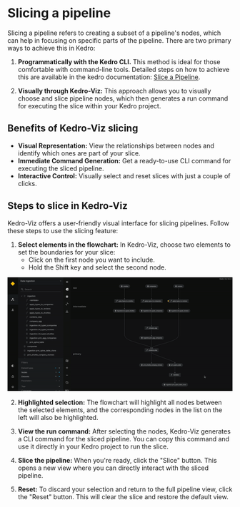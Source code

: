 # Slicing a pipeline

Slicing a pipeline refers to creating a subset of a pipeline's nodes, which can help in focusing on specific parts of the pipeline. There are two primary ways to achieve this in Kedro:

1. **Programmatically with the Kedro CLI.** This method is ideal for those comfortable with command-line tools. Detailed steps on how to achieve this are available in the kedro documentation: [Slice a Pipeline](#https://docs.kedro.org/en/0.19.5/nodes_and_pipelines/slice_a_pipeline.html).

2. **Visually through Kedro-Viz:** This approach allows you to visually choose and slice pipeline nodes, which then generates a run command for executing the slice within your Kedro project.

## Benefits of Kedro-Viz slicing

- **Visual Representation:** View the relationships between nodes and identify which ones are part of your slice.
- **Immediate Command Generation:** Get a ready-to-use CLI command for executing the sliced pipeline.
- **Interactive Control:** Visually select and reset slices with just a couple of clicks.

## Steps to slice in Kedro-Viz

Kedro-Viz offers a user-friendly visual interface for slicing pipelines. Follow these steps to use the slicing feature:

1. **Select elements in the flowchart:** In Kedro-Viz, choose two elements to set the boundaries for your slice:
   - Click on the first node you want to include.
   - Hold the Shift key and select the second node.
   
![](./images/slice_pipeline_full_view.gif)


2. **Highlighted selection:** The flowchart will highlight all nodes between the selected elements, and the corresponding nodes in the list on the left will also be highlighted.

3. **View the run command:** After selecting the nodes, Kedro-Viz generates a CLI command for the sliced pipeline. You can copy this command and use it directly in your Kedro project to run the slice.

4. **Slice the pipeline:** When you're ready, click the "Slice" button. This opens a new view where you can directly interact with the sliced pipeline.

5. **Reset:** To discard your selection and return to the full pipeline view, click the "Reset" button. This will clear the slice and restore the default view.